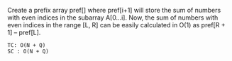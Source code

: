 Create a prefix array pref[] where pref[i+1] will store the sum of numbers with even indices in the subarray A[0…i]. 
Now, the sum of numbers with even indices in the range [L, R] can be easily calculated in O(1) as pref[R + 1] – pref[L].
    
    TC: O(N + Q)
    SC : O(N + Q)